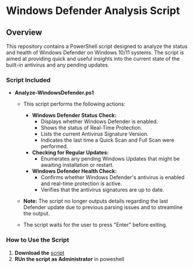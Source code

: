 # Windows Defender Analysis Script

## Overview

This repository contains a PowerShell script designed to analyze the status and health of Windows Defender on Windows 10/11 systems. The script is aimed at providing quick and useful insights into the current state of the built-in antivirus and any pending updates.

### Script Included

- **Analyze-WindowsDefender.ps1**
  - This script performs the following actions:
    - **Windows Defender Status Check:**
      - Displays whether Windows Defender is enabled.
      - Shows the status of Real-Time Protection.
      - Lists the current Antivirus Signature Version.
      - Indicates the last time a Quick Scan and Full Scan were performed.
    - **Checking for Regular Updates:**
      - Enumerates any pending Windows Updates that might be awaiting installation or restart.
    - **Windows Defender Health Check:**
      - Confirms whether Windows Defender's antivirus is enabled and real-time protection is active.
      - Verifies that the antivirus signatures are up to date.

  - **Note:** The script no longer outputs details regarding the last Defender update due to previous parsing issues and to streamline the output.

  - The script waits for the user to press "Enter" before exiting.
### How to Use the Script

1. **Download the**  [script](https://github.com/JOSHUAPBIJU/Project-win-evasion-RedTeam/blob/main/Resource/Windows-Defender-script.md?plain=1)
2. **RUn the script as Administrator** in poweshell
